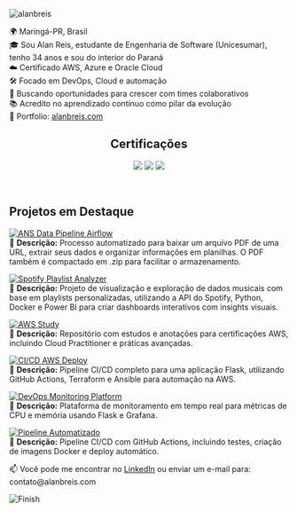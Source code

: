
  <p align="left"> 
    <img src="https://komarev.com/ghpvc/?username=alanbreis&label=Profile%20views&color=0e75b6&style=flat" alt="alanbreis" /> 
  </p>


<p align="left">
  🌍 Maringá-PR, Brasil<br>
  🎓 Sou Alan Reis, estudante de Engenharia de Software (Unicesumar), tenho 34 anos e sou do interior do Paraná<br>
  ☁️ Certificado AWS, Azure e Oracle Cloud<br>
  🛠️ Focado em DevOps, Cloud e automação<br>
  🚀 Buscando oportunidades para crescer com times colaborativos<br>
  📚 Acredito no aprendizado contínuo como pilar da evolução<br>
  🔗 Portfolio: <a href="https://alanbreis.com" target="_blank">alanbreis.com</a>
</p>


<h2 align="center">Certificações</h2>
<p align="center">
  <img src="https://img.shields.io/badge/AWS%20Cloud%20Practitioner-232F3E?style=for-the-badge&logo=amazonaws&logoColor=white">
  <img src="https://img.shields.io/badge/Azure%20Fundamentals-0078D4?style=for-the-badge&logo=microsoftazure&logoColor=white">
  <img src="https://img.shields.io/badge/Oracle%20Cloud%20Certified-F80000?style=for-the-badge&logo=oracle&logoColor=white">
</p>


<br>


##  Projetos em Destaque


[![ANS Data Pipeline Airflow](https://img.shields.io/badge/ANS%20Data%20Pipeline%20Airflow-017CEE?style=for-the-badge&logo=apacheairflow&logoColor=white)](https://github.com/AlanBReis/ans-data-pipeline-airflow)  
📌 **Descrição:** Processo automatizado para baixar um arquivo PDF de uma URL, extrair seus dados e organizar informações em planilhas. O PDF também é compactado em .zip para facilitar o armazenamento. 

[![Spotify Playlist Analyzer](https://img.shields.io/badge/Spotify%20Playlist%20Analyzer-1DB954?style=for-the-badge&logo=spotify&logoColor=white)](https://github.com/AlanBReis/spotify-data-analysis)  
📌 **Descrição:** Projeto de visualização e exploração de dados musicais com base em playlists personalizadas, utilizando a API do Spotify, Python, Docker e Power BI para criar dashboards interativos com insights visuais.


[![AWS Study](https://img.shields.io/badge/AWS%20Study-FF9900?style=for-the-badge&logo=amazonaws&logoColor=white)](https://github.com/AlanBReis/aws-study)  
📌 **Descrição:** Repositório com estudos e anotações para certificações AWS, incluindo Cloud Practitioner e práticas avançadas.  

[![CI/CD AWS Deploy](https://img.shields.io/badge/CI/CD%20AWS%20Deploy-24292e?style=for-the-badge&logo=github&logoColor=white)](https://github.com/AlanBReis/ci-cd-aws-deploy)  
📌 **Descrição:** Pipeline CI/CD completo para uma aplicação Flask, utilizando GitHub Actions, Terraform e Ansible para automação na AWS.  

[![DevOps Monitoring Platform](https://img.shields.io/badge/DevOps%20Monitoring%20Platform-249EF7?style=for-the-badge&logo=grafana&logoColor=white)](https://github.com/AlanBReis/devops-monitoring-platform)  
📌 **Descrição:** Plataforma de monitoramento em tempo real para métricas de CPU e memória usando Flask e Grafana.  

[![Pipeline Automatizado](https://img.shields.io/badge/Pipeline%20Automatizado-0061A5?style=for-the-badge&logo=githubactions&logoColor=white)](https://github.com/AlanBReis/pipeline-automatizado)  
📌 **Descrição:** Pipeline CI/CD com GitHub Actions, incluindo testes, criação de imagens Docker e deploy automático.  



<p align="left">
  📫 Você pode me encontrar no <a href="https://www.linkedin.com/in/alanbreis/">LinkedIn</a> ou enviar um e-mail para: contato@alanbreis.com
</p>


![Finish](https://github.com/user-attachments/assets/cc615144-f815-481a-b801-20b425c72fa9)







 
  
  

  



